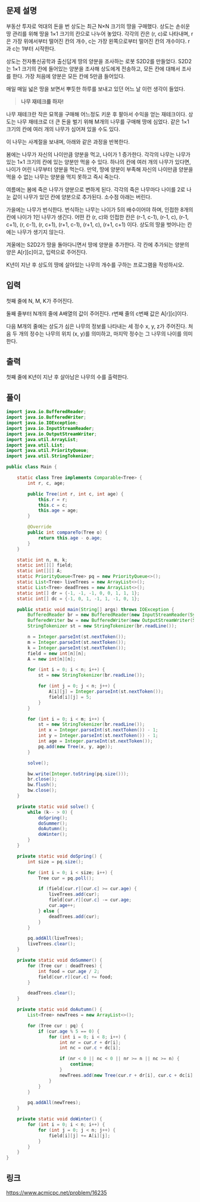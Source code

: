 ## 문제 설명

<p>부동산 투자로 억대의 돈을 번 상도는 최근 N×N 크기의 땅을 구매했다. 상도는 손쉬운 땅 관리를 위해 땅을 1×1 크기의 칸으로 나누어 놓았다. 각각의 칸은 (r, c)로 나타내며, r은 가장 위에서부터 떨어진 칸의 개수, c는 가장 왼쪽으로부터 떨어진 칸의 개수이다. r과 c는 1부터 시작한다.</p>

<p>상도는 전자통신공학과 출신답게 땅의 양분을 조사하는 로봇 S2D2를 만들었다. S2D2는 1×1 크기의 칸에 들어있는 양분을 조사해 상도에게 전송하고, 모든 칸에 대해서 조사를 한다. 가장 처음에 양분은 모든 칸에 5만큼 들어있다.</p>

<p>매일 매일 넓은 땅을 보면서 뿌듯한 하루를 보내고 있던 어느 날 이런 생각이 들었다.</p>

<blockquote>
<p><strong>나무 재테크를 하자!</strong></p>
</blockquote>

<p>나무 재테크란 작은 묘목을 구매해 어느정도 키운 후 팔아서 수익을 얻는 재테크이다. 상도는 나무 재테크로 더 큰 돈을 벌기 위해 M개의 나무를 구매해 땅에 심었다. 같은 1×1 크기의 칸에 여러 개의 나무가 심어져 있을 수도 있다.</p>

<p>이 나무는 사계절을 보내며, 아래와 같은 과정을 반복한다.</p>

<p>봄에는 나무가 자신의 나이만큼 양분을 먹고, 나이가 1 증가한다. 각각의 나무는 나무가 있는 1×1 크기의 칸에 있는 양분만 먹을 수 있다. 하나의 칸에 여러 개의 나무가 있다면, 나이가 어린 나무부터 양분을 먹는다. 만약, 땅에 양분이 부족해 자신의 나이만큼 양분을 먹을 수 없는 나무는 양분을 먹지 못하고 즉시 죽는다.</p>

<p>여름에는 봄에 죽은 나무가 양분으로 변하게 된다. 각각의 죽은 나무마다 나이를 2로 나눈 값이 나무가 있던 칸에 양분으로 추가된다. 소수점 아래는 버린다.</p>

<p>가을에는 나무가 번식한다. 번식하는 나무는 나이가 5의 배수이어야 하며, 인접한 8개의 칸에 나이가 1인 나무가 생긴다. 어떤 칸 (r, c)와 인접한 칸은 (r-1, c-1), (r-1, c), (r-1, c+1), (r, c-1), (r, c+1), (r+1, c-1), (r+1, c), (r+1, c+1) 이다. 상도의 땅을 벗어나는 칸에는 나무가 생기지 않는다.</p>

<p>겨울에는 S2D2가 땅을 돌아다니면서 땅에 양분을 추가한다. 각 칸에 추가되는 양분의 양은 A[r][c]이고, 입력으로 주어진다.</p>

<p>K년이 지난 후 상도의 땅에 살아있는 나무의 개수를 구하는 프로그램을 작성하시오.</p>

## 입력 

 <p>첫째 줄에 N, M, K가 주어진다.</p>

<p>둘째 줄부터 N개의 줄에 A배열의 값이 주어진다. r번째 줄의 c번째 값은 A[r][c]이다.</p>

<p>다음 M개의 줄에는 상도가 심은 나무의 정보를 나타내는 세 정수 x, y, z가 주어진다. 처음 두 개의 정수는 나무의 위치 (x, y)를 의미하고, 마지막 정수는 그 나무의 나이를 의미한다.</p>

## 출력 

 <p>첫째 줄에 K년이 지난 후 살아남은 나무의 수를 출력한다.</p>

## 풀이
```java
import java.io.BufferedReader;
import java.io.BufferedWriter;
import java.io.IOException;
import java.io.InputStreamReader;
import java.io.OutputStreamWriter;
import java.util.ArrayList;
import java.util.List;
import java.util.PriorityQueue;
import java.util.StringTokenizer;

public class Main {

	static class Tree implements Comparable<Tree> {
		int r, c, age;

		public Tree(int r, int c, int age) {
			this.r = r;
			this.c = c;
			this.age = age;
		}

		@Override
		public int compareTo(Tree o) {
			return this.age - o.age;
		}
	}

	static int n, m, k;
	static int[][] field;
	static int[][] A;
	static PriorityQueue<Tree> pq = new PriorityQueue<>();
	static List<Tree> liveTrees = new ArrayList<>();
	static List<Tree> deadTrees = new ArrayList<>();
	static int[] dr = {-1, -1, -1, 0, 0, 1, 1, 1};
	static int[] dc = {-1, 0, 1, -1, 1, -1, 0, 1};

	public static void main(String[] args) throws IOException {
		BufferedReader br = new BufferedReader(new InputStreamReader(System.in));
		BufferedWriter bw = new BufferedWriter(new OutputStreamWriter(System.out));
		StringTokenizer st = new StringTokenizer(br.readLine());

		n = Integer.parseInt(st.nextToken());
		m = Integer.parseInt(st.nextToken());
		k = Integer.parseInt(st.nextToken());
		field = new int[n][n];
		A = new int[n][n];

		for (int i = 0; i < n; i++) {
			st = new StringTokenizer(br.readLine());

			for (int j = 0; j < n; j++) {
				A[i][j] = Integer.parseInt(st.nextToken());
				field[i][j] = 5;
			}
		}

		for (int i = 0; i < m; i++) {
			st = new StringTokenizer(br.readLine());
			int x = Integer.parseInt(st.nextToken()) - 1;
			int y = Integer.parseInt(st.nextToken()) - 1;
			int age = Integer.parseInt(st.nextToken());
			pq.add(new Tree(x, y, age));
		}

		solve();

		bw.write(Integer.toString(pq.size()));
		br.close();
		bw.flush();
		bw.close();
	}

	private static void solve() {
		while (k-- > 0) {
			doSpring();
			doSummer();
			doAutumn();
			doWinter();
		}
	}

	private static void doSpring() {
		int size = pq.size();

		for (int i = 0; i < size; i++) {
			Tree cur = pq.poll();

			if (field[cur.r][cur.c] >= cur.age) {
				liveTrees.add(cur);
				field[cur.r][cur.c] -= cur.age;
				cur.age++;
			} else {
				deadTrees.add(cur);
			}
		}

		pq.addAll(liveTrees);
		liveTrees.clear();
	}

	private static void doSummer() {
		for (Tree cur : deadTrees) {
			int food = cur.age / 2;
			field[cur.r][cur.c] += food;
		}

		deadTrees.clear();
	}

	private static void doAutumn() {
		List<Tree> newTrees = new ArrayList<>();

		for (Tree cur : pq) {
			if (cur.age % 5 == 0) {
				for (int i = 0; i < 8; i++) {
					int nr = cur.r + dr[i];
					int nc = cur.c + dc[i];

					if (nr < 0 || nc < 0 || nr >= n || nc >= n) {
						continue;
					}
					newTrees.add(new Tree(cur.r + dr[i], cur.c + dc[i], 1));
				}
			}
		}

		pq.addAll(newTrees);
	}

	private static void doWinter() {
		for (int i = 0; i < n; i++) {
			for (int j = 0; j < n; j++) {
				field[i][j] += A[i][j];
			}
		}
	}
}
```

## 링크
https://www.acmicpc.net/problem/16235
